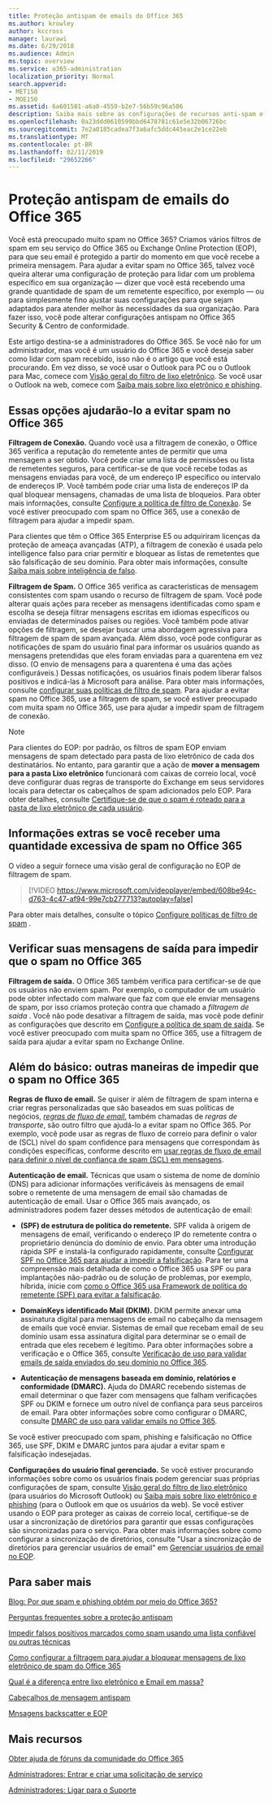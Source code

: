 ```yaml
---
title: Proteção antispam de emails do Office 365
ms.author: krowley
author: kccross
manager: laurawi
ms.date: 6/29/2018
ms.audience: Admin
ms.topic: overview
ms.service: o365-administration
localization_priority: Normal
search.appverid:
- MET150
- MOE150
ms.assetid: 6a601501-a6a8-4559-b2e7-56b59c96a586
description: Saiba mais sobre as configurações de recursos anti-spam e os filtros que irão ajudar que você impedir spam no Exchange Online e o Office 365. Obtendo uma quantidade excessiva de spam no Office 365? Você pode personalizar seus filtros de spam e configurações de política anti-spam.
ms.openlocfilehash: 0a23ddd0610599bbd6478781c61e5e32b06726bc
ms.sourcegitcommit: 7e2a0185cadea7f3a6afc5ddc445eac2e1ce22eb
ms.translationtype: MT
ms.contentlocale: pt-BR
ms.lasthandoff: 02/11/2019
ms.locfileid: "29652266"
---
```

# <a name="office-365-email-anti-spam-protection"></a>Proteção antispam de emails do Office 365

Você está preocupado muito spam no Office 365? Criamos vários filtros de spam em seu serviço do Office 365 ou Exchange Online Protection (EOP), para que seu email é protegido a partir do momento em que você recebe a primeira mensagem. Para ajudar a evitar spam no Office 365, talvez você queira alterar uma configuração de proteção para lidar com um problema específico em sua organização — dizer que você está recebendo uma grande quantidade de spam de um remetente específico, por exemplo — ou para simplesmente fino ajustar suas configurações para que sejam adaptados para atender melhor às necessidades da sua organização. Para fazer isso, você pode alterar configurações antispam no Office 365 Security &amp; Centro de conformidade.
  
Este artigo destina-se a administradores do Office 365. Se você não for um administrador, mas você é um usuário do Office 365 e você deseja saber como lidar com spam recebido, isso não é o artigo que você está procurando. Em vez disso, se você usar o Outlook para PC ou o Outlook para Mac, comece com [Visão geral do filtro de lixo eletrônico](https://support.office.com/article/5ae3ea8e-cf41-4fa0-b02a-3b96e21de089). Se você usar o Outlook na web, comece com [Saiba mais sobre lixo eletrônico e phishing](https://support.office.com/article/86c1d76f-4d5a-4967-9647-35665dc17c31).
  
## <a name="these-options-help-you-prevent-spam-in-office-365"></a>Essas opções ajudarão-lo a evitar spam no Office 365

 **Filtragem de Conexão.** Quando você usa a filtragem de conexão, o Office 365 verifica a reputação do remetente antes de permitir que uma mensagem a ser obtido. Você pode criar uma lista de permissões ou lista de remetentes seguros, para certificar-se de que você recebe todas as mensagens enviadas para você, de um endereço IP específico ou intervalo de endereços IP. Você também pode criar uma lista de endereços IP da qual bloquear mensagens, chamadas de uma lista de bloqueios. Para obter mais informações, consulte [Configure a política de filtro de Conexão](https://technet.microsoft.com/library/jj200718%28v=exchg.150%29.aspx). Se você estiver preocupado com spam no Office 365, use a conexão de filtragem para ajudar a impedir spam.
  
Para clientes que têm o Office 365 Enterprise E5 ou adquiriram licenças da proteção de ameaça avançadas (ATP), a filtragem de conexão é usada pelo intelligence falso para criar permitir e bloquear as listas de remetentes que são falsificação de seu domínio. Para obter mais informações, consulte [Saiba mais sobre inteligência de falso](https://go.microsoft.com/fwlink/?LinkID=735009).
  
 **Filtragem de Spam.** O Office 365 verifica as características de mensagem consistentes com spam usando o recurso de filtragem de spam. Você pode alterar quais ações para receber as mensagens identificadas como spam e escolha se deseja filtrar mensagens escritas em idiomas específicos ou enviadas de determinados países ou regiões. Você também pode ativar opções de filtragem, se desejar buscar uma abordagem agressiva para filtragem de spam de spam avançada. Além disso, você pode configurar as notificações de spam do usuário final para informar os usuários quando as mensagens pretendidas que eles foram enviadas para a quarentena em vez disso. (O envio de mensagens para a quarentena é uma das ações configuráveis.) Dessas notificações, os usuários finais podem liberar falsos positivos e indicá-las à Microsoft para análise. Para obter mais informações, consulte [configurar suas políticas de filtro de spam](https://go.microsoft.com/fwlink/p/?LinkId=617147). Para ajudar a evitar spam no Office 365, use a filtragem de spam, se você estiver preocupado com muita spam no Office 365, use para ajudar a impedir spam de filtragem de conexão.
  
> [!NOTE]
> Para clientes do EOP: por padrão, os filtros de spam EOP enviam mensagens de spam detectado para pasta de lixo eletrônico de cada dos destinatários. No entanto, para garantir que a ação de **mover a mensagem para a pasta Lixo eletrônico** funcionará com caixas de correio local, você deve configurar duas regras de transporte do Exchange em seus servidores locais para detectar os cabeçalhos de spam adicionados pelo EOP. Para obter detalhes, consulte [Certifique-se de que o spam é roteado para a pasta de lixo eletrônico de cada usuário](https://technet.microsoft.com/library/jj837173%28v=exchg.150%29.aspx). 
  
## <a name="extra-information-if-you-receive-too-much-spam-in-office-365"></a>Informações extras se você receber uma quantidade excessiva de spam no Office 365

O vídeo a seguir fornece uma visão geral de configuração no EOP de filtragem de spam.
  
> [!VIDEO https://www.microsoft.com/videoplayer/embed/608be94c-d763-4c47-af94-99e7cb277713?autoplay=false]
  
Para obter mais detalhes, consulte o tópico [Configure políticas de filtro de spam](https://go.microsoft.com/fwlink/p/?LinkId=617147) .
  
## <a name="check-your-outgoing-messages-to-prevent-spam-in-office-365"></a>Verificar suas mensagens de saída para impedir que o spam no Office 365

 **Filtragem de saída.** O Office 365 também verifica para certificar-se de que os usuários não enviem spam. Por exemplo, o computador de um usuário pode obter infectado com malware que faz com que ele enviar mensagens de spam, por isso criamos proteção contra que chamado a *filtragem de saída* . Você não pode desativar a filtragem de saída, mas você pode definir as configurações que descrito em [Configure a política de spam de saída](https://technet.microsoft.com/library/jj200737%28v=exchg.150%29.aspx). Se você estiver preocupado com muita spam no Office 365, use a filtragem de saída para ajudar a evitar spam no Exchange Online.
  
## <a name="beyond-the-basics-more-ways-to-prevent-spam-in-office-365"></a>Além do básico: outras maneiras de impedir que o spam no Office 365

 **Regras de fluxo de email.** Se quiser ir além de filtragem de spam interna e criar regras personalizadas que são baseados em suas políticas de negócios, *[regras de fluxo de email](https://technet.microsoft.com/library/jj919238%28v=exchg.150%29.aspx)*, também chamadas de *regras de transporte*, são outro filtro que ajudá-lo a evitar spam no Office 365. Por exemplo, você pode usar as regras de fluxo de correio para definir o valor de (SCL) nível do spam confidence para mensagens que correspondam às condições específicas, conforme descrito em [usar regras de fluxo de email para definir o nível de confiança de spam (SCL) em mensagens](https://technet.microsoft.com/library/dn798345%28v=exchg.150%29.aspx).
  
 **Autenticação de email.** Técnicas que usam o sistema de nome de domínio (DNS) para adicionar informações verificáveis às mensagens de email sobre o remetente de uma mensagem de email são chamadas de autenticação de email. Usar o Office 365 mais avançado, os administradores podem fazer desses métodos de autenticação de email:
  
- **(SPF) de estrutura de política do remetente.** SPF valida à origem de mensagens de email, verificando o endereço IP do remetente contra o proprietário denúncia do domínio de envio. Para obter uma introdução rápida SPF e instalá-la configurado rapidamente, consulte [Configurar SPF no Office 365 para ajudar a impedir a falsificação](https://technet.microsoft.com/library/dn789058%28v=exchg.150%29.aspx). Para ter uma compreensão mais detalhada de como o Office 365 usa SPF ou para implantações não-padrão ou de solução de problemas, por exemplo, híbrida, inicie com [como o Office 365 usa Framework de política do remetente (SPF) para evitar a falsificação](https://technet.microsoft.com/library/mt712724%28v=exchg.150%29.aspx).

- **DomainKeys identificado Mail (DKIM).** DKIM permite anexar uma assinatura digital para mensagens de email no cabeçalho da mensagem de emails que você enviar. Sistemas de email que recebam email de seu domínio usam essa assinatura digital para determinar se o email de entrada que eles recebem é legítimo. Para obter informações sobre a verificação e o Office 365, consulte [Verificação de uso para validar emails de saída enviados do seu domínio no Office 365](https://technet.microsoft.com/library/mt695945%28v=exchg.150%29.aspx).

- **Autenticação de mensagens baseada em domínio, relatórios e conformidade (DMARC).** Ajuda do DMARC recebendo sistemas de email determinar o que fazer com mensagens que falham verificações SPF ou DKIM e fornece um outro nível de confiança para seus parceiros de email. Para obter informações sobre como configurar o DMARC, consulte [DMARC de uso para validar emails no Office 365](https://technet.microsoft.com/library/mt734386%28v=exchg.150%29.aspx).

Se você estiver preocupado com spam, phishing e falsificação no Office 365, use SPF, DKIM e DMARC juntos para ajudar a evitar spam e falsificação indesejadas.
  
 **Configurações do usuário final gerenciado.** Se você estiver procurando informações sobre como os usuários finais podem gerenciar suas próprias configurações de spam, consulte [Visão geral do filtro de lixo eletrônico](https://go.microsoft.com/fwlink/?LinkId=270065) (para usuários do Microsoft Outlook) ou [Saiba mais sobre lixo eletrônico e phishing](https://go.microsoft.com/fwlink/?LinkId=270068) (para o Outlook em que os usuários da web). Se você estiver usando o EOP para proteger as caixas de correio local, certifique-se de usar a sincronização de diretórios para garantir que essas configurações são sincronizadas para o serviço. Para obter mais informações sobre como configurar a sincronização de diretórios, consulte "Usar a sincronização de diretórios para gerenciar usuários de email" em [Gerenciar usuários de email no EOP](https://technet.microsoft.com/library/dn636911%28v=exchg.150%29.aspx).
  
## <a name="for-more-information"></a>Para saber mais

[Blog: Por que spam e phishing obtém por meio do Office 365?](https://go.microsoft.com/fwlink/?LinkId=528179 )
  
[Perguntas frequentes sobre a proteção antispam](https://technet.microsoft.com/library/jj937231%28v=exchg.150%29.aspx)
  
[Impedir falsos positivos marcados como spam usando uma lista confiável ou outras técnicas](prevent-email-from-being-marked-as-spam-0.md)
  
[Como configurar a filtragem para ajudar a bloquear mensagens de lixo eletrônico de spam do Office 365](block-email-spam-to-prevent-false-negatives.md)
  
[Qual é a diferença entre lixo eletrônico e Email em massa?](https://technet.microsoft.com/library/dn720441%28v=exchg.150%29.aspx)
  
[Cabeçalhos de mensagem antispam](https://technet.microsoft.com/library/dn205071%28v=exchg.150%29.aspx)
  
[Mnsagens backscatter e EOP](https://technet.microsoft.com/library/dn499795%28v=exchg.150%29.aspx)

## <a name="more-resources"></a>Mais recursos

[Obter ajuda de fóruns da comunidade do Office 365](https://go.microsoft.com/fwlink/p/?LinkId=518605)
  
[Administradores: Entrar e criar uma solicitação de serviço](https://go.microsoft.com/fwlink/p/?LinkId=519124)
  
[Administradores: Ligar para o Suporte](https://go.microsoft.com/fwlink/p/?LinkID=518322)
